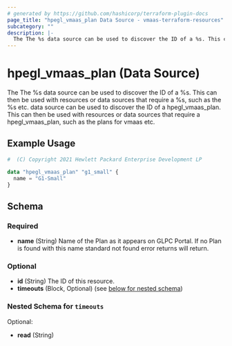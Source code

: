 ```yaml
---
# generated by https://github.com/hashicorp/terraform-plugin-docs
page_title: "hpegl_vmaas_plan Data Source - vmaas-terraform-resources"
subcategory: ""
description: |-
  The The %s data source can be used to discover the ID of a %s. This can then be used with resources or data sources that require a %s, such as the %s etc. data source can be used to discover the ID of a hpeglvmaasplan. This can then be used with resources or data sources that require a hpeglvmaasplan, such as the plans for vmaas etc.
---
```


# hpegl_vmaas_plan (Data Source)

The The %s data source can be used to discover the ID of a %s. This can then be used with resources or data sources that require a %s, such as the %s etc. data source can be used to discover the ID of a hpegl_vmaas_plan. This can then be used with resources or data sources that require a hpegl_vmaas_plan, such as the plans for vmaas etc.

## Example Usage

```terraform
#  (C) Copyright 2021 Hewlett Packard Enterprise Development LP

data "hpegl_vmaas_plan" "g1_small" {
  name = "G1-Small"
}
```

<!-- schema generated by tfplugindocs -->
## Schema

### Required

- **name** (String) Name of the Plan as it appears on GLPC Portal. If no Plan is found with this name standard not found error returns will return.

### Optional

- **id** (String) The ID of this resource.
- **timeouts** (Block, Optional) (see [below for nested schema](#nestedblock--timeouts))

<a id="nestedblock--timeouts"></a>
### Nested Schema for `timeouts`

Optional:

- **read** (String)


